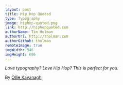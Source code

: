 ```yaml
---
layout: post
title: Hip Hop Quoted
type: Typography
image: hiphop-quoted.png
link: http://hiphopquoted.com
authorName: Tim Holman
authorUrl: http://tholman.com
authorGithub: tholman
remoteImage: true
imgWidth: 946
imgHeight: 606
---
```


_Love typography? Love Hip Hop? This is perfect for you._

By [Ollie Kavanagh](http://olliekav.com)
